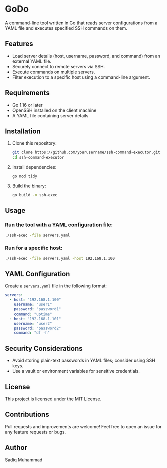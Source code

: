 # GoDo

A command-line tool written in Go that reads server configurations from a YAML file and executes specified SSH commands on them.

## Features
- Load server details (host, username, password, and command) from an external YAML file.
- Securely connect to remote servers via SSH.
- Execute commands on multiple servers.
- Filter execution to a specific host using a command-line argument.

## Requirements
- Go 1.16 or later
- OpenSSH installed on the client machine
- A YAML file containing server details

## Installation
1. Clone this repository:
   ```sh
   git clone https://github.com/yourusername/ssh-command-executor.git
   cd ssh-command-executor
   ```
2. Install dependencies:
   ```sh
   go mod tidy
   ```
3. Build the binary:
   ```sh
   go build -o ssh-exec
   ```

## Usage
### Run the tool with a YAML configuration file:
```sh
./ssh-exec -file servers.yaml
```

### Run for a specific host:
```sh
./ssh-exec -file servers.yaml -host 192.168.1.100
```

## YAML Configuration
Create a `servers.yaml` file in the following format:
```yaml
servers:
  - host: "192.168.1.100"
    username: "user1"
    password: "password1"
    command: "uptime"
  - host: "192.168.1.101"
    username: "user2"
    password: "password2"
    command: "df -h"
```

## Security Considerations
- Avoid storing plain-text passwords in YAML files; consider using SSH keys.
- Use a vault or environment variables for sensitive credentials.

## License
This project is licensed under the MIT License.

## Contributions
Pull requests and improvements are welcome! Feel free to open an issue for any feature requests or bugs.

## Author
Sadiq Muhammad